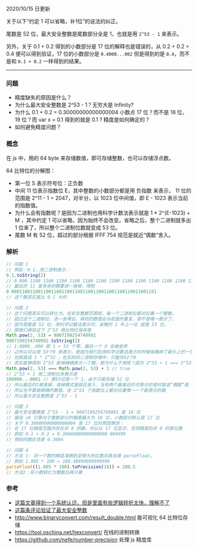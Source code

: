 2020/10/15 日更新

关于以下“约定 1 可以省略，补1位”的说法的纠正。

尾数是 52 位，最大安全整数是尾数部分全是 1，也就是用 `2^53 - 1` 来表示。

另外，关于 0.1 + 0.2 得到的小数部分是 17 位的解释也是错误的，从 0.2 + 0.2 = 0.4 便可以得到验证，17 位的小数部分是 `0.4000...002` 但是得到的是 `0.4`，而不是和 `0.1 + 0.2` 一样得到的结果。

-------------

### 问题
- 精度缺失的原因是什么？
- 为什么最大安全整数是 2^53 - 1？无穷大是 Infinity?
- 为什么 0.1 + 0.2 = 0.30000000000000004 小数点 17 位？而不是 18 位，19 位？而 var x = 0.1 得到的就是 0.1 ? 精度是如何确定的？
- 如何避免精度问题？

### 概念
在 js 中，用的 64 byte 来存储数值，即可存储整数，也可以存储浮点数。 

64 比特位的分解图：
- 第一位 S 表示符号位：正负数
- 中间 11 位表示指数位 E，其中整数的小数部分都是用 负指数 来表示， 11 位的范围是 2^11 - 1 = 2047，对半分，以 1023 位中间值，即 E - 1023 表示当前的指数值。
- 为什么会有指数呢？是因为二进制也用科学计数法表示就是 1 * 2^(E-1023) + M ，其中约定 1 可以省略，因为始终不会改变。省略之后，整个二进制就多出 1 位来了，所以整个二进制位数就变成 53 位。
- 尾数 M 有 52 位，超过的部分根据 IFFF 754 规范是就近“偶数”舍入。

### 解析
```js
// 问题 1
// 例如：0.1，用二进制表示：
0.1.toString(2)
// 0.000 1100 1100 1100 1100 1100 1100 1100 1100 1100 1100 1100 1100 1100 11
// 最后的 11 是多余的需要进一舍掉，得到
0.0001100110011001100110011001100110011001100110011001101
// 这个数其实是比 0.1 大的

// 问题 2
// 这个问题其实可以转化为，在安全整数范围呢，每一个二进制位都对应着一个整数。
// 超过这个二进制位，进一舍零后，得到的数值会与前面的重复，即不是唯一表示了。
// 因为尾数是 52 位，用科学记数法表示时，省略的 1 补上一位 就是 53 位。
// 那我们再验证下 2^53 用比特位保存是
Math.pow(2, 53) = 9007199254740992
9007199254740992.toString(2)
// 1.0000..000 即 1 + 53 个零，最后一个 0 会被舍弃
// 之所以可以用 53个0 来表示，是因为我们在用科学记数法表示的时候省略掉了最头上的一位。
// 也就是说 1 * 2^53 ，在实际的二进制存储中，只能存52个0.
// 其实能够得到 2^53 能够精确表示一个数，那为什么不用呢？因为 2^53 + 1 === 2^53
Math.pow(2, 53) === Math.pow(2, 53) + 1 // true
// 2^53 + 1 用二进制位来表示是
100000...0001 // 第53位是一个 1，由于只能存储 52 位
// 所以最后的1被舍掉，舍掉模式是就近舍入，当有两个最接近的可表示的值时首选“偶数”值
// 所以也不算是精确的数值，在 2^53 个指数位上都对应着唯一一个能表示的数
// 所以最大安全整数是 2^53 - 1

// 问题 3
// 最大安全整数是 2^53 - 1 = 9007199254740991 是 16 位
// 据说 v8 引擎对于整数部分的精度最大为 16 位，小数部分默认是 17 位
// 关于 0.30000000000000004 是 17 位的原因猜测：
// 在 17 位精度范围内存在非 0 的数，所以以 17 位显示，否则精度到非 0 的那位数
// 假如 0.1 + 0.2 = 0.30040000000000000 004999
// 得到的数应该是 0.3004

// 问题 4
// 方法 1: 将一个数的精度准确到足够大的位数后再去做 parseFloat。
// 例如 1.005 * 100 = 100.49999999999999
parseFloat((1.005 * 100).toPrecision(16)) = 100.5
// 方法2：将小数转化为整数后再计算
```

### 参考
- [这篇文章得到一个系统认识，但是里面有些逻辑转折太快，理解不了](https://github.com/camsong/blog/issues/9)
- [这篇条评论验证了最大安全整数](https://github.com/camsong/blog/issues/9#issuecomment-385921123)
- http://www.binaryconvert.com/result_double.html 能可视化 64 比特位存储
- https://tool.oschina.net/hexconvert/ 在线的进制转换
- https://github.com/nefe/number-precision 处理 js 精度库
